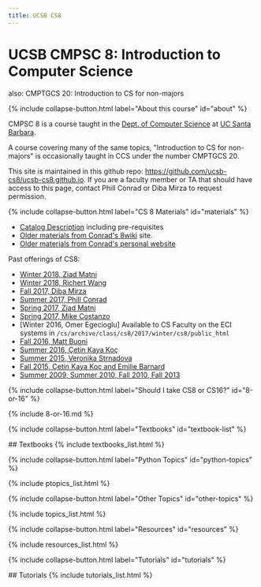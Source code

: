 ```yaml
---
title: UCSB CS8
---
```


# UCSB CMPSC 8: Introduction to Computer Science

also: CMPTGCS 20: Introduction to CS for non-majors

{% include collapse-button.html label="About this course" id="about" %}
<div class="collapse" id="about">
 <div class="card card-body" markdown="1">

CMPSC 8 is a course taught in the [Dept. of Computer Science](http://www.cs.ucsb.edu) at
[UC Santa Barbara](http://www.ucsb.edu).

A course covering many of the same topics, "Introduction to CS for non-majors" is occasionally taught in CCS under the number CMPTGCS 20.

This site is maintained in this github repo:
<https://github.com/ucsb-cs8/ucsb-cs8.github.io>.  If you are a
faculty member or TA that should have access to this page, contact
Phill Conrad or Diba Mirza to request permission.

 </div>
</div>

{% include collapse-button.html label="CS 8 Materials" id="materials" %}
<div class="collapse" id="materials">
 <div class="card card-body" markdown="1">

* [Catalog Description](https://www.cs.ucsb.edu/education/courses/cmpsc-8) including pre-requisites
* [Older materials from Conrad's 8wiki](https://foo.cs.ucsb.edu/8wiki) site.
* [Older materials from Conrad's personal website](https://www.cs.ucsb.edu/~pconrad/cs8)

Past offerings of CS8:

* [Winter 2018, Ziad Matni](https://ucsb-cs8-w18-matni.github.io)
* [Winter 2018, Richert Wang](https://ucsb-cs8-w18-wang.github.io)
* [Fall 2017, Diba Mirza](https://ucsb-cs8-f17.github.io)
* [Summer 2017, Phill Conrad](https://ucsb-cs8-m17.github.io)
* [Spring 2017, Ziad Matni](https://ucsb-cs8-s17.github.io)
* [Spring 2017, Mike Costanzo](https://www.cs.ucsb.edu/~mikec/cs8/)
* [Winter 2016, Omer Egecioglu] Available to CS Faculty on the ECI systems in  `/cs/archive/class/cs8/2017/winter/cs8/public_html`
* [Fall 2016, Matt Buoni](https://www.cs.ucsb.edu/~buoni/cs8/)
* [Summer 2016, Çetin Kaya Koç](http://koclab.cs.ucsb.edu/teaching/cs8/)
* [Summer 2015, Veronika Strnadova](https://www.cs.ucsb.edu/~veronika/cs8/)
* [Fall 2015, Çetin Kaya Koç and Emilie Barnard](http://emiliebarnard.com/teaching/cs8fall14/)
* [Summer 2009, Summer 2010, Fall 2010, Fall 2013](https://www.cs.ucsb.edu/~pconrad/cs8/)


 </div>
</div>



{% include collapse-button.html label="Should I take CS8 or CS16?" id="8-or-16" %}

<div class="collapse" id="8-or-16">
 <div class="card card-body" markdown="1">
{% include 8-or-16.md %}
</div>
</div>


{% include collapse-button.html label="Textbooks" id="textbook-list" %}
<div class="collapse" id="textbook-list">
 <div class="card card-body" markdown="1">
## Textbooks
{% include textbooks_list.html %}
</div>
</div>

{% include collapse-button.html label="Python Topics" id="python-topics" %}
<div class="collapse" id="python-topics">
 <div class="card card-body" markdown="1">
{% include ptopics_list.html %}
 </div>
</div>

{% include collapse-button.html label="Other Topics" id="other-topics" %}
<div class="collapse" id="other-topics">
 <div class="card card-body" markdown="1">
{% include topics_list.html %}
 </div>
</div>


{% include collapse-button.html label="Resources" id="resources" %}
<div class="collapse" id="resources">
<div class="card card-body" markdown="1">
{% include resources_list.html %}
</div>
</div>



{% include collapse-button.html label="Tutorials" id="tutorials" %}
<div class="collapse" id="tutorials">
 <div class="card card-body" markdown="1">
## Tutorials
{% include tutorials_list.html %}
 </div>
</div>


